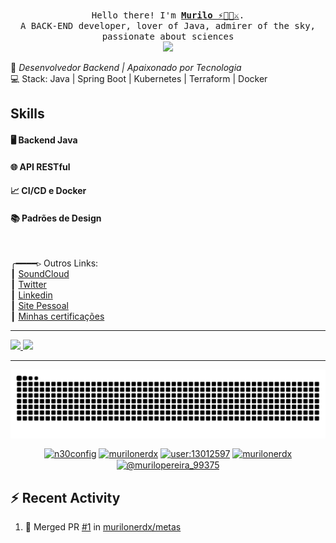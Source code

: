 <p align="center">
  <br>
  <samp>
    Hello there! I'm <b><a rel="nofollow noopener noreferrer" target="_blank" href="https://instagram.com/murilonerdex">Murilo ⚡️💛🌊⚔️</a></b>.
    <br>A BACK-END developer, lover of Java, admirer of the sky, passionate about sciences<br>

</samp>

<img src="https://64.media.tumblr.com/3a9a0bf3cbf8b4301e3b7d390acd3f8a/d135fde064e27dee-09/s500x750/e47b011dde702ab8e7d92b928dbf3f46f373ad22.gif" width="200"/>

</p>

🎯 *Desenvolvedor Backend | Apaixonado por Tecnologia* <br>
💻 Stack: Java | Spring Boot | Kubernetes | Terraform | Docker  <br>

<h2>Skills</h2> 
<h4>🖥️ Backend Java</h4>
<h4>🌐 API RESTful</h4>
<h4>📈 CI/CD e Docker</h4>
<h4>📚 Padrões de Design</h4>

<br>
                                                
╭━━━━▹ Outros Links:<br>
┃ <a href="https://soundcloud.com/astaron-eremita">SoundCloud</a><br>
┃ <a href="https://x.com/cabou_tudo">Twitter</a><br>
┃ <a href="https://www.linkedin.com/in/murilonerdx/">Linkedin</a><br>
┃ <a href="https://blogex.com.br/home">Site Pessoal </a><br>
┃ <a href="https://github.com/murilonerdx/my_goals/tree/main/certificacoes">Minhas certificações</a><br>

<hr/>
 <div>
  <a href="https://github.com/murilonerdx">
  <img height="180em" src="https://github-readme-stats.vercel.app/api?username=murilonerdx&show_icons=true&theme=radical&include_all_commits=true&count_private=true"/>
  <img height="180em" src="https://github-readme-stats.vercel.app/api/top-langs/?username=murilonerdx&layout=compact&langs_count=7&theme=dracula"/>
  
</div>
<hr/>
<img align="center" src="https://github.com/murilonerdx/murilonerdx/blob/output/github-contribution-grid-snake-dark.svg" alt="cobrinha"/>





<p align="center">
<a href="https://dev.to/n30config"><img align="center" src="https://cdn.jsdelivr.net/npm/simple-icons@3.0.1/icons/dev-dot-to.svg" alt="n30config" height="30" width="30" /></a>
<a href="https://linkedin.com/in/murilonerdx"><img align="center" src="https://cdn.jsdelivr.net/npm/simple-icons@3.0.1/icons/linkedin.svg" alt="murilonerdx" height="30" width="30" /></a>
<a href="https://stackoverflow.com/users/user:13012597"><img align="center" src="https://cdn.jsdelivr.net/npm/simple-icons@3.0.1/icons/stackoverflow.svg" alt="user:13012597" height="30" width="30" /></a>
<a href="https://instagram.com/murilonerdx"><img align="center" src="https://cdn.jsdelivr.net/npm/simple-icons@3.0.1/icons/instagram.svg" alt="murilonerdx" height="30" width="30" /></a>
<a href="https://medium.com/@murilopereira_99375"><img align="center" src="https://cdn.jsdelivr.net/npm/simple-icons@3.0.1/icons/medium.svg" alt="@murilopereira_99375" height="30" width="30" /></a>

</p>

## :zap: Recent Activity

<!--START_SECTION:activity-->
1. 🎉 Merged PR [#1](https://github.com/murilonerdx/metas/pull/1) in [murilonerdx/metas](https://github.com/murilonerdx/metas)
<!--END_SECTION:activity-->
